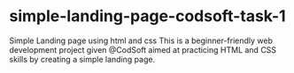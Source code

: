# simple-landing-page-codsoft-task-1
Simple Landing page using html and css  This is a beginner-friendly web development project given @CodSoft aimed at practicing HTML and CSS skills by creating a simple landing page.
